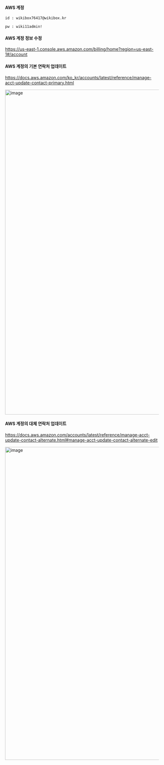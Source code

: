 #### AWS 계정

```
id : wikibox76417@wikibox.kr

pw : wiki11admin!
```

#### AWS 계정 정보 수정
https://us-east-1.console.aws.amazon.com/billing/home?region=us-east-1#/account


#### AWS 계정의 기본 연락처 업데이트
https://docs.aws.amazon.com/ko_kr/accounts/latest/reference/manage-acct-update-contact-primary.html

<img width="1062" alt="image" src="https://github.com/user-attachments/assets/b0cfec89-ab39-4566-b7fd-d24a8e20684f" />


#### AWS 계정의 대체 연락처 업데이트
https://docs.aws.amazon.com/accounts/latest/reference/manage-acct-update-contact-alternate.html#manage-acct-update-contact-alternate-edit

<img width="1023" alt="image" src="https://github.com/user-attachments/assets/b17df61b-2a21-4665-a9cf-168486d8d569" />
